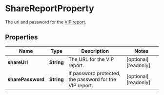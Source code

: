 

# ShareReportProperty

The url and password for the [VIP report](https://mailchimp.com/help/share-a-campaign-report/).

## Properties

| Name | Type | Description | Notes |
|------------ | ------------- | ------------- | -------------|
|**shareUrl** | **String** | The URL for the VIP report. |  [optional] [readonly] |
|**sharePassword** | **String** | If password protected, the password for the VIP report. |  [optional] [readonly] |



